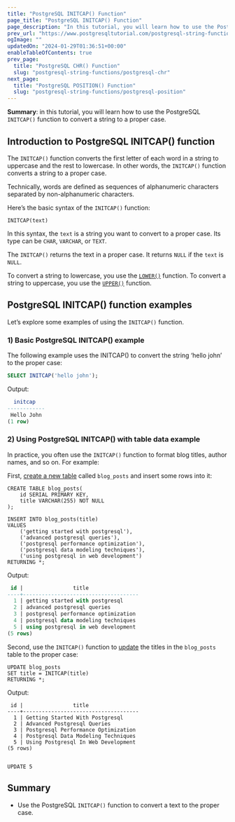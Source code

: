 ```yaml
---
title: "PostgreSQL INITCAP() Function"
page_title: "PostgreSQL INITCAP() Function"
page_description: "In this tutorial, you will learn how to use the PostgreSQL INITCAP() function to convert a string to the proper case."
prev_url: "https://www.postgresqltutorial.com/postgresql-string-functions/postgresql-letter-case-functions/"
ogImage: ""
updatedOn: "2024-01-29T01:36:51+00:00"
enableTableOfContents: true
prev_page: 
  title: "PostgreSQL CHR() Function"
  slug: "postgresql-string-functions/postgresql-chr"
next_page: 
  title: "PostgreSQL POSITION() Function"
  slug: "postgresql-string-functions/postgresql-position"
---
```





**Summary**: in this tutorial, you will learn how to use the PostgreSQL `INITCAP()` function to convert a string to a proper case.


## Introduction to PostgreSQL INITCAP() function

The `INITCAP()` function converts the first letter of each word in a string to uppercase and the rest to lowercase. In other words, the `INITCAP()` function converts a string to a proper case.

Technically, words are defined as sequences of alphanumeric characters separated by non\-alphanumeric characters.

Here’s the basic syntax of the `INITCAP()` function:


```sqlsql
INITCAP(text)
```
In this syntax, the `text` is a string you want to convert to a proper case. Its type can be `CHAR`, `VARCHAR`, or `TEXT`.

The `INITCAP()` returns the text in a proper case. It returns `NULL` if the `text` is `NULL`.

To convert a string to lowercase, you use the [`LOWER()`](postgresql-lower) function. To convert a string to uppercase, you use the [`UPPER()`](postgresql-upper) function.


## PostgreSQL INITCAP() function examples

Let’s explore some examples of using the `INITCAP()` function.


### 1\) Basic PostgreSQL INITCAP() example

The following example uses the INITCAP() to convert the string ‘hello john’ to the proper case:


```sql
SELECT INITCAP('hello john');
```
Output:


```sql
  initcap
------------
 Hello John
(1 row)
```

### 2\) Using PostgreSQL INITCAP() with table data example

In practice, you often use the `INITCAP()` function to format blog titles, author names, and so on. For example:

First, [create a new table](../postgresql-tutorial/postgresql-create-table) called `blog_posts` and insert some rows into it:


```
CREATE TABLE blog_posts(
    id SERIAL PRIMARY KEY,
    title VARCHAR(255) NOT NULL
);

INSERT INTO blog_posts(title) 
VALUES
    ('getting started with postgresql'),
    ('advanced postgresql queries'),
    ('postgresql performance optimization'),
    ('postgresql data modeling techniques'),
    ('using postgresql in web development')
RETURNING *;
```
Output:


```sql
 id |                title
----+-------------------------------------
  1 | getting started with postgresql
  2 | advanced postgresql queries
  3 | postgresql performance optimization
  4 | postgresql data modeling techniques
  5 | using postgresql in web development
(5 rows)
```
Second, use the `INITCAP()` function to [update](../postgresql-tutorial/postgresql-update) the titles in the `blog_posts` table to the proper case:


```
UPDATE blog_posts
SET title = INITCAP(title)
RETURNING *;
```
Output:


```
 id |                title
----+-------------------------------------
  1 | Getting Started With Postgresql
  2 | Advanced Postgresql Queries
  3 | Postgresql Performance Optimization
  4 | Postgresql Data Modeling Techniques
  5 | Using Postgresql In Web Development
(5 rows)


UPDATE 5
```

## Summary

* Use the PostgreSQL `INITCAP()` function to convert a text to the proper case.

